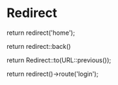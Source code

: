 # Redirect

return redirect('home');

return redirect::back()

return Redirect::to(URL::previous());

return redirect()->route('login');


